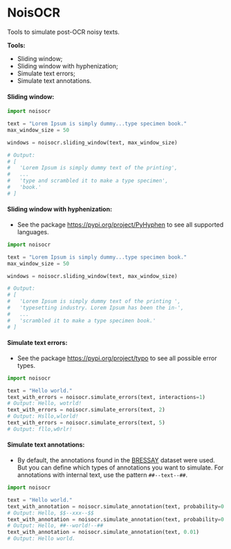 # NoisOCR

Tools to simulate post-OCR noisy texts.

**Tools:**
- Sliding window;
- Sliding window with hyphenization;
- Simulate text errors;
- Simulate text annotations.

#### Sliding window:
```py
import noisocr

text = "Lorem Ipsum is simply dummy...type specimen book."
max_window_size = 50

windows = noisocr.sliding_window(text, max_window_size)

# Output:
# [
#   'Lorem Ipsum is simply dummy text of the printing', 
#   ...
#   'type and scrambled it to make a type specimen', 
#   'book.'
# ]
```

#### Sliding window with hyphenization:
* See the package https://pypi.org/project/PyHyphen to see all supported languages.

```py
import noisocr

text = "Lorem Ipsum is simply dummy...type specimen book."
max_window_size = 50

windows = noisocr.sliding_window(text, max_window_size)

# Output:
# [
#   'Lorem Ipsum is simply dummy text of the printing ',        
#   'typesetting industry. Lorem Ipsum has been the in-', 
#   ...
#   'scrambled it to make a type specimen book.'
# ]
```

#### Simulate text errors:
* See the package https://pypi.org/project/typo to see all possible error types.

```py
import noisocr

text = "Hello world."
text_with_errors = noisocr.simulate_errors(text, interactions=1)
# Output: Hello, wotrld!
text_with_errors = noisocr.simulate_errors(text, 2)
# Output: Hsllo,wlorld!
text_with_errors = noisocr.simulate_errors(text, 5)
# Output: fllo,w0rlr!
```

#### Simulate text annotations:
* By default, the annotations found in the [BRESSAY](https://icdar2024.ecomp.poli.br/dataset) dataset were used. But you can define which types of annotations you want to simulate. For annotations with internal text, use the pattern `##--text--##`.

```py
import noisocr

text = "Hello world."
text_with_annotation = noisocr.simulate_annotation(text, probability=0.5)
# Output: Hello, $$--xxx--$$
text_with_annotation = noisocr.simulate_annotation(text, probability=0.5)
# Output: Hello, ##--world!--##
text_with_annotation = noisocr.simulate_annotation(text, 0.01)
# Output: Hello world.
```